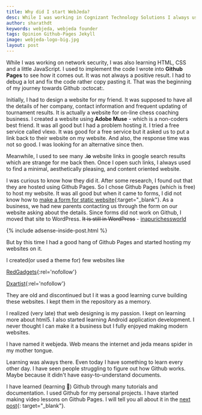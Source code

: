 ```yaml
---
title: Why did I start WebJeda?
desc: While I was working in Cognizant Technology Solutions I always used to have a tab open on my internet browser - github.com. I had learning period of two months in which I googled a lot about it and learned a lot about Github Pages. I wanted to make it easier for the newbies.
author: sharathdt
keywords: webjeda, webjeda founder
tags: Opinion Github-Pages Jekyll 
image: webjeda-logo-big.jpg
layout: post
---
```



While I was working on network security, I was also learning HTML, CSS and a little JavaScript. I used to implement the code I wrote into **Github Pages** to see how it comes out. It was not always a positive result. I had to debug a lot and fix the code rather copy pasting it. That was the beginning of my journey towards Github :octocat:.


Initially, I had to design a website for my friend. It was supposed to have all the details of her company, contact information and frequent updating of tournament results. It is actually a website for on-line chess coaching business. I created a website using **Adobe Muse** - which is a non-coders best friend. It was all good but I had a problem hosting it. I tried a free service called vlexo. It was good for a free service but it asked us to put a link back to their website on my website. And also, the response time was not so good. I was looking for an alternative since then.

Meanwhile, I used to see many **.io** website links in google search results which are strange for me back then. Once I open such links, I always used to find a minimal, aesthetically pleasing, and content oriented website. 


I was curious to know how they did it. After some research, I found out that they are hosted using Github Pages. So I chose Github Pages (which is free) to host my website. It was all good but when it came to forms, I did not know how to [make a form for static website](/jekyll-subscribe-form/){:target="_blank"}. As a business, we had new parents contacting us through the form on our website asking about the details. Since forms did not work on Github, I moved that site to WordPress. <strike>It is still in WordPress</strike>  - [inapurichessworld](http://inapurichessworld.com)

{% include adsense-inside-post.html %}

But by this time I had a good hang of Github Pages and started hosting my websites on it.

I created(or used a theme for) few websites like


[RedGadgets](http://redgadgets.com/){:rel='nofollow'}

[Dxartist](http://dxartist.github.io/){:rel='nofollow'}


They are old and discontinued but I it was a good learning curve building these websites. I kept them in the repository as a memory. 


I realized (very late) that web designing is my passion. I kept on learning more about html5. I also started learning Android application development. I never thought I can make it a business but I fully enjoyed making modern websites.

I have named it webjeda. Web means the internet and jeda means spider in my mother tongue.

Learning was always there. Even today I have something to learn every other day. I have seen people struggling to figure out how Github works. Maybe because it didn't have easy-to-understand documents. 

I have learned (learning :dog:) Github through many tutorials and documentation. I used Github for my personal projects. I have started making video lessons on Github Pages. I will tell you all about it in the [next post](/coding-and-more/){: target="_blank"}.